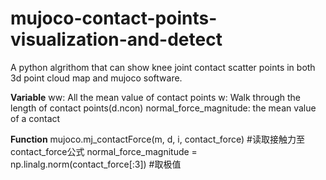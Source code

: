 # mujoco-contact-points-visualization-and-detect
A python algrithom that can show knee joint contact scatter points in both 3d point cloud map and mujoco software.


**Variable**
ww:   All the mean value of contact points
w:    Walk through the length of contact points(d.ncon)
normal_force_magnitude:  the mean value of a contact


**Function**
 mujoco.mj_contactForce(m, d, i, contact_force)  #读取接触力至contact_force公式
normal_force_magnitude = np.linalg.norm(contact_force[:3])   #取极值
